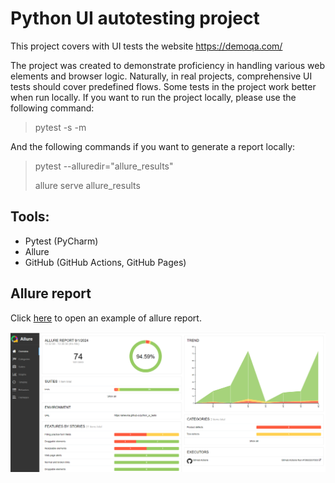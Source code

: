 # Python UI autotesting project

This project covers with UI tests the website https://demoqa.com/

The project was created  to demonstrate proficiency in handling various web elements and browser logic. Naturally, in real projects, comprehensive UI tests should cover predefined flows.
Some tests in the project work better when run locally. If you want to run the project locally, please use the following command:
> pytest -s -m
> 
And the following commands if you want to generate a report locally:

> pytest --alluredir="allure_results"
> 
> allure serve allure_results


## Tools:
- Pytest (PyCharm)
- Allure
- GitHub (GitHub Actions, GitHub Pages)

## Allure report
Click <a href="https://anlevina.github.io/python_ui_tests/50/">here</a> to open an example of allure report.
<p align="center">  
<img src="images/full_ui_report.png" width="850"/>
</p>